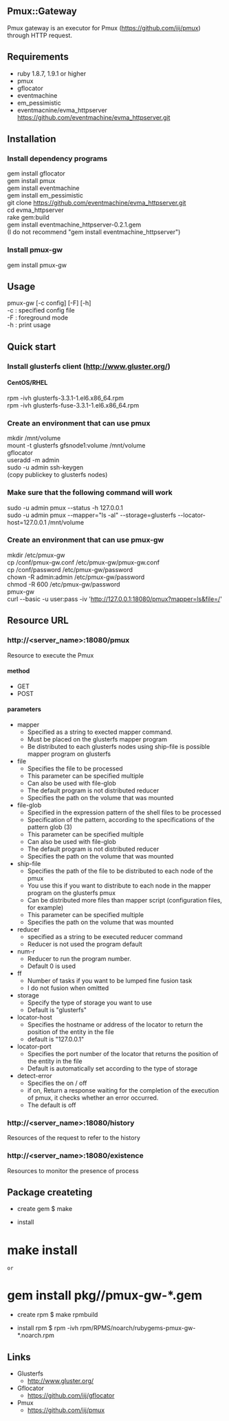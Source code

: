## Pmux::Gateway

   Pmux gateway is an executor for Pmux (https://github.com/iij/pmux) through HTTP request.

## Requirements

  * ruby 1.8.7, 1.9.1 or higher
  * pmux 
  * gflocator 
  * eventmachine 
  * em_pessimistic
  * eventmacnine/evma_httpserver https://github.com/eventmachine/evma_httpserver.git 

## Installation

### Install dependency programs
  
  gem install gflocator  
  gem install pmux  
  gem install eventmachine  
  gem install em_pessimistic  
  git clone https://github.com/eventmachine/evma_httpserver.git  
  cd evma_httpserver  
  rake gem:build  
  gem install eventmachine_httpserver-0.2.1.gem  
  (I do not recommend "gem install eventmachine_httpserver")  
  
### Install pmux-gw

  gem install pmux-gw  

## Usage

  pmux-gw [-c config] [-F] [-h]  
  -c : specified config file  
  -F : foreground mode  
  -h : print usage  

## Quick start

### Install glusterfs client (http://www.gluster.org/)

#### CentOS/RHEL

  rpm -ivh glusterfs-3.3.1-1.el6.x86_64.rpm  
  rpm -ivh glusterfs-fuse-3.3.1-1.el6.x86_64.rpm  

### Create an environment that can use pmux

  mkdir /mnt/volume  
  mount -t glusterfs gfsnode1:volume /mnt/volume  
  gflocator  
  useradd -m admin  
  sudo -u admin ssh-keygen  
  (copy publickey to glusterfs nodes)  

### Make sure that the following command will work  

  sudo -u admin pmux --status -h 127.0.0.1  
  sudo -u admin pmux --mapper="ls -al" --storage=glusterfs --locator-host=127.0.0.1  /mnt/volume  
 
### Create an environment that can use pmux-gw

  mkdir /etc/pmux-gw  
  cp <pmux-geteway-install-path>/conf/pmux-gw.conf /etc/pmux-gw/pmux-gw.conf  
  cp <pmux-geteway-install-path>/conf/password /etc/pmux-gw/password  
  chown -R admin:admin /etc/pmux-gw/password  
  chmod -R 600 /etc/pmux-gw/password  
  pmux-gw  
  curl --basic -u user:pass -iv  'http://127.0.0.1:18080/pmux?mapper=ls&file=/'  

## Resource URL

### http://<server_name>:18080/pmux

  Resource to execute the Pmux

#### method

  * GET
  * POST

#### parameters 

  * mapper
    * Specified as a string to exected mapper command.
    * Must be placed on the glusterfs mapper program
    * Be distributed to each glusterfs nodes using ship-file is possible mapper program on glusterfs
  * file  
    * Specifies the file to be processed
    * This parameter can be specified multiple
    * Can also be used with file-glob
    * The default program is not distributed reducer
    * Specifies the path on the volume that was mounted
  * file-glob
    * Specified in the expression pattern of the shell files to be processed
    * Specification of the pattern, according to the specifications of the pattern glob (3)
    * This parameter can be specified multiple
    * Can also be used with file-glob
    * The default program is not distributed reducer
    * Specifies the path on the volume that was mounted
  * ship-file
    * Specifies the path of the file to be distributed to each node of the pmux
    * You use this if you want to distribute to each node in the mapper program on the glusterfs pmux
    * Can be distributed more files than mapper script (configuration files, for example)
    * This parameter can be specified multiple
    * Specifies the path on the volume that was mounted
  * reducer
    * specified as a string to be executed reducer command
    * Reducer is not used the program default
  * num-r
    * Reducer to run the program number.
    * Default 0 is used
  * ff
    * Number of tasks if you want to be lumped fine fusion task
    * I do not fusion when omitted
  * storage
    * Specify the type of storage you want to use
    * Default is "glusterfs"
  * locator-host
    * Specifies the hostname or address of the locator to return the position of the entity in the file
    * default is "127.0.0.1"
  * locator-port
    * Specifies the port number of the locator that returns the position of the entity in the file
    * Default is automatically set according to the type of storage
  * detect-error 
    * Specifies the on / off
    * if on, Return a response waiting for the completion of the execution of pmux, it checks whether an error occurred. 
    * The default is off

### http://<server_name>:18080/history

  Resources of the request to refer to the history

### http://<server_name>:18080/existence

  Resources to monitor the presence of process
     
## Package createting

  * create gem
  $ make

  * install
  # make install
    or 
  # gem install pkg//pmux-gw-*.gem

  * create rpm
  $ make rpmbuild

  * install rpm
  $ rpm -ivh rpm/RPMS/noarch/rubygems-pmux-gw-*.noarch.rpm

## Links
 * Glusterfs
   * http://www.gluster.org/
 * Gflocator
   * https://github.com/iij/gflocator
 * Pmux
   * https://github.com/iij/pmux
